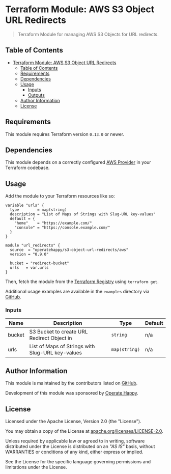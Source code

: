 # Terraform Module: AWS S3 Object URL Redirects

> Terraform Module for managing AWS S3 Objects for URL redirects.

## Table of Contents

- [Terraform Module: AWS S3 Object URL Redirects](#terraform-module-aws-s3-object-url-redirects)
  - [Table of Contents](#table-of-contents)
  - [Requirements](#requirements)
  - [Dependencies](#dependencies)
  - [Usage](#usage)
    - [Inputs](#inputs)
    - [Outputs](#outputs)
  - [Author Information](#author-information)
  - [License](#license)

## Requirements

This module requires Terraform version `0.13.0` or newer.

## Dependencies

This module depends on a correctly configured [AWS Provider](https://www.terraform.io/docs/providers/aws/index.html) in your Terraform codebase.

## Usage

Add the module to your Terraform resources like so:

```hcl
variable "urls" {
  type        = map(string)
  description = "List of Maps of Strings with Slug-URL key-values"
  default = {
    "home"    = "https://example.com/"
    "console" = "https://console.example.com/"
  }
}

module "url_redirects" {
  source  = "operatehappy/s3-object-url-redirects/aws"
  version = "0.9.0"

  bucket = "redirect-bucket"
  urls   = var.urls
}
```

Then, fetch the module from the [Terraform Registry](https://registry.terraform.io/modules/operatehappys3-object-url-redirects) using `terraform get`.

Additional usage examples are available in the `examples` directory via [GitHub](https://github.com/operatehappy/terraform-aws-s3-object-url-redirects/tree/master/examples).

### Inputs

| Name | Description | Type | Default |
|------|-------------|------|---------|
| bucket | S3 Bucket to create URL Redirect Object in | `string` | n/a |
| urls | List of Maps of Strings with Slug-URL key-values | `map(string)` | n/a |

## Author Information

This module is maintained by the contributors listed on [GitHub](https://github.com/operatehappy/terraform-aws-s3-object-url-redirects/graphs/contributors).

Development of this module was sponsored by [Operate Happy](https://github.com/operatehappy).

## License

Licensed under the Apache License, Version 2.0 (the "License").

You may obtain a copy of the License at [apache.org/licenses/LICENSE-2.0](http://www.apache.org/licenses/LICENSE-2.0).

Unless required by applicable law or agreed to in writing, software distributed under the License is distributed on an _"AS IS"_ basis, without WARRANTIES or conditions of any kind, either express or implied.

See the License for the specific language governing permissions and limitations under the License.
